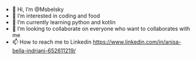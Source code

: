 - 👋 Hi, I’m @Msbelsky
- 👀 I’m interested in coding and food
- 🌱 I’m currently learning python and kotlin
- 💞️ I’m looking to collaborate on everyone who want to collaborates with me
- 📫 How to reach me to Linkedin https://www.linkedin.com/in/anisa-bella-indriani-652611219/

<!---
Msbelsky/Msbelsky is a ✨ special ✨ repository because its `README.md` (this file) appears on your GitHub profile.
You can click the Preview link to take a look at your changes.
--->
